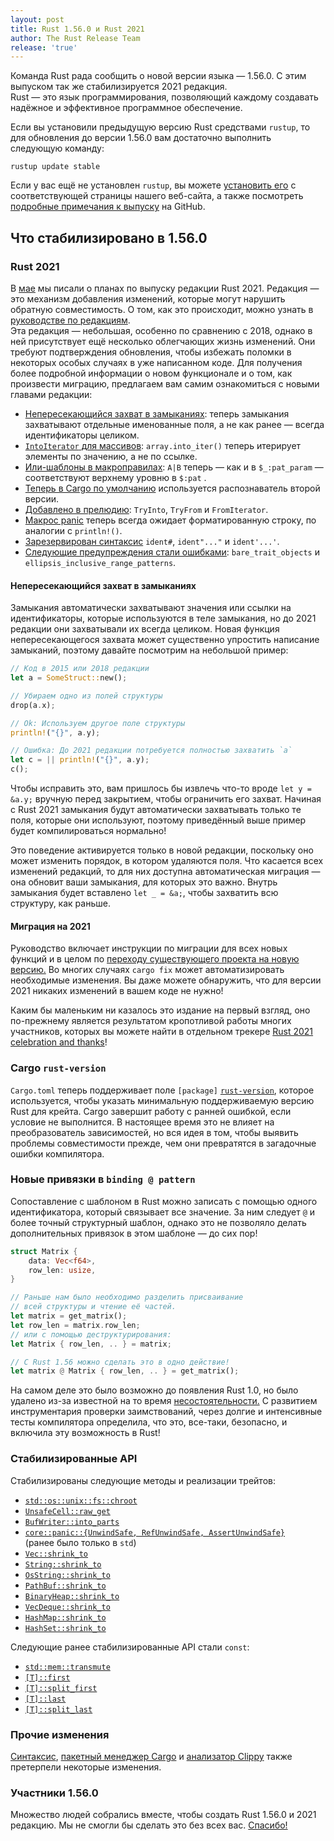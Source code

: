```yaml
---
layout: post
title: Rust 1.56.0 и Rust 2021
author: The Rust Release Team
release: 'true'
---
```


Команда Rust рада сообщить о новой версии языка — 1.56.0. С этим выпуском так же стабилизируется 2021 редакция.<br>Rust — это язык программирования, позволяющий каждому создавать надёжное и эффективное программное обеспечение.

Если вы установили предыдущую версию Rust средствами `rustup`, то для обновления до версии 1.56.0 вам достаточно выполнить следующую команду:

```console
rustup update stable
```

Если у вас ещё не установлен `rustup`, вы можете [установить его] с соответствующей страницы нашего веб-сайта, а также посмотреть [подробные примечания к выпуску] на GitHub.

## Что стабилизировано в 1.56.0

### Rust 2021

В [мае](https://blog.rust-lang.org/2021/05/11/edition-2021.html) мы писали о планах по выпуску редакции Rust 2021. Редакция — это механизм добавления изменений, которые могут нарушить обратную совместимость. О том, как это происходит, можно узнать в [руководстве по редакциям](https://doc.rust-lang.org/stable/edition-guide/editions/index.html).<br>Эта редакция — небольшая, особенно по сравнению с 2018, однако в ней присутствует ещё несколько облегчающих жизнь изменений. Они требуют подтверждения обновления, чтобы избежать поломки в некоторых особых случаях в уже написанном коде. Для получения более подробной информации о новом функционале и о том, как произвести миграцию, предлагаем вам самим ознакомиться с новыми главами редакции:

- [Непересекающийся захват в замыканиях](https://doc.rust-lang.org/edition-guide/rust-2021/disjoint-capture-in-closures.html): теперь замыкания захватывают отдельные именованные поля, а не как ранее — всегда идентификаторы целиком.
- [`IntoIterator` для массивов](https://doc.rust-lang.org/edition-guide/rust-2021/IntoIterator-for-arrays.html): `array.into_iter()` теперь итерирует элементы по значению, а не по ссылке.
- [Или-шаблоны в макроправилах](https://doc.rust-lang.org/edition-guide/rust-2021/or-patterns-macro-rules.html): `A|B` теперь — как и в `$_:pat_param` — соответствуют верхнему уровню в <code>$:pat</code> .
- [Теперь в Cargo по умолчанию](https://doc.rust-lang.org/edition-guide/rust-2021/default-cargo-resolver.html) используется распознаватель второй версии.
- [Добавлено в прелюдию](https://doc.rust-lang.org/edition-guide/rust-2021/prelude.html): `TryInto`, `TryFrom` и `FromIterator`.
- [Макрос panic](https://doc.rust-lang.org/edition-guide/rust-2021/panic-macro-consistency.html) теперь всегда ожидает форматированную строку, по аналогии с `println!()`.
- [Зарезервирован синтаксис](https://doc.rust-lang.org/edition-guide/rust-2021/reserving-syntax.html) `ident#`, `ident"..."` и `ident'...'`.
- [Следующие предупреждения стали ошибками](https://doc.rust-lang.org/edition-guide/rust-2021/warnings-promoted-to-error.html): `bare_trait_objects` и `ellipsis_inclusive_range_patterns`.

#### Непересекающийся захват в замыканиях

Замыкания автоматически захватывают значения или ссылки на идентификаторы, которые используются в теле замыкания, но до 2021 редакции они захватывали их всегда целиком. Новая функция непересекающегося захвата может существенно упростить написание замыканий, поэтому давайте посмотрим на небольшой пример:

```rust
// Код в 2015 или 2018 редакции
let a = SomeStruct::new();

// Убираем одно из полей структуры
drop(a.x);

// Ok: Используем другое поле структуры
println!("{}", a.y);

// Ошибка: До 2021 редакции потребуется полностью захватить `a`
let c = || println!("{}", a.y);
c();
```

Чтобы исправить это, вам пришлось бы извлечь что-то вроде `let y = &a.y;` вручную перед закрытием, чтобы ограничить его захват. Начиная с Rust 2021 замыкания будут автоматически захватывать только те поля, которые они используют, поэтому приведённый выше пример будет компилироваться нормально!

Это поведение активируется только в новой редакции, поскольку оно может изменить порядок, в котором удаляются поля. Что касается всех изменений редакций, то для них доступна автоматическая миграция — она обновит ваши замыкания, для которых это важно. Внутрь замыкания будет вставлено `let _ = &a;`, чтобы захватить всю структуру, как раньше.

#### Миграция на 2021

Руководство включает инструкции по миграции для всех новых функций и в целом по [переходу существующего проекта на новую версию.](https://doc.rust-lang.org/edition-guide/editions/transitioning-an-existing-project-to-a-new-edition.html) Во многих случаях `cargo fix` может автоматизировать необходимые изменения. Вы даже можете обнаружить, что для версии 2021 никаких изменений в вашем коде не нужно!

Каким бы маленьким ни казалось это издание на первый взгляд, оно по-прежнему является результатом кропотливой работы многих участников, которых вы можете найти в отдельном трекере [Rust 2021 celebration and thanks](https://github.com/rust-lang/rust/issues/88623)!

### Cargo `rust-version`

`Cargo.toml` теперь поддерживает поле `[package]` [`rust-version`], которое используется, чтобы указать минимальную поддерживаемую версию Rust для крейта. Cargo завершит работу с ранней ошибкой, если условие не выполнится. В настоящее время это не влияет на преобразователь зависимостей, но вся идея в том, чтобы выявить проблемы совместимости прежде, чем они превратятся в загадочные ошибки компилятора.

### Новые привязки в `binding @ pattern`

Сопоставление с шаблоном в Rust можно записать с помощью одного идентификатора, который связывает все значение. За ним следует `@` и более точный структурный шаблон, однако это не позволяло делать дополнительных привязок в этом шаблоне — до сих пор!

```rust
struct Matrix {
    data: Vec<f64>,
    row_len: usize,
}

// Раньше нам было необходимо разделить присваивание
// всей структуры и чтение её частей.
let matrix = get_matrix();
let row_len = matrix.row_len;
// или с помощью деструктурирования:
let Matrix { row_len, .. } = matrix;

// С Rust 1.56 можно сделать это в одно действие!
let matrix @ Matrix { row_len, .. } = get_matrix();
```

На самом деле это было возможно до появления Rust 1.0, но было удалено из-за известной на то время [несостоятельности.](https://github.com/rust-lang/rust/pull/16053) С развитием инструментария проверки заимствований, через долгие и интенсивные тесты компилятора определила, что это, все-таки, безопасно, и включила эту возможность в Rust!

### Стабилизированные API

Стабилизированы следующие методы и реализации трейтов:

- [`std::os::unix::fs::chroot`]
- [`UnsafeCell::raw_get`]
- [`BufWriter::into_parts`]
- [`core::panic::{UnwindSafe, RefUnwindSafe, AssertUnwindSafe}`]<br> (ранее было только в `std`)
- [`Vec::shrink_to`]
- [`String::shrink_to`]
- [`OsString::shrink_to`]
- [`PathBuf::shrink_to`]
- [`BinaryHeap::shrink_to`]
- [`VecDeque::shrink_to`]
- [`HashMap::shrink_to`]
- [`HashSet::shrink_to`]

Следующие ранее стабилизированные API стали `const`:

- [`std::mem::transmute`]
- [`[T]::first`](https://doc.rust-lang.org/stable/std/primitive.slice.html#method.first)
- [`[T]::split_first`](https://doc.rust-lang.org/stable/std/primitive.slice.html#method.split_first)
- [`[T]::last`](https://doc.rust-lang.org/stable/std/primitive.slice.html#method.last)
- [`[T]::split_last`](https://doc.rust-lang.org/stable/std/primitive.slice.html#method.split_last)

### Прочие изменения

[Синтаксис](https://github.com/rust-lang/rust/blob/master/RELEASES.md#version-1560-2021-10-21), [пакетный менеджер Cargo](https://github.com/rust-lang/cargo/blob/master/CHANGELOG.md#cargo-156-2021-10-21) и [анализатор Clippy](https://github.com/rust-lang/rust-clippy/blob/master/CHANGELOG.md#rust-156) также претерпели некоторые изменения.

### Участники 1.56.0

Множество людей собрались вместе, чтобы создать Rust 1.56.0 и 2021 редакцию. Мы не смогли бы сделать это без всех вас. [Спасибо!](https://thanks.rust-lang.org/rust/1.56.0/)


[установить его]: https://www.rust-lang.org/install.html
[подробные примечания к выпуску]: https://github.com/rust-lang/rust/blob/master/RELEASES.md#version-1560-2021-10-21
[`rust-version`]: https://doc.rust-lang.org/cargo/reference/manifest.html#the-rust-version-field
[`std::os::unix::fs::chroot`]: https://doc.rust-lang.org/stable/std/os/unix/fs/fn.chroot.html
[`UnsafeCell::raw_get`]: https://doc.rust-lang.org/stable/std/cell/struct.UnsafeCell.html#method.raw_get
[`BufWriter::into_parts`]: https://doc.rust-lang.org/stable/std/io/struct.BufWriter.html#method.into_parts
[`core::panic::{UnwindSafe, RefUnwindSafe, AssertUnwindSafe}`]: https://github.com/rust-lang/rust/pull/84662
[`Vec::shrink_to`]: https://doc.rust-lang.org/stable/std/vec/struct.Vec.html#method.shrink_to
[`String::shrink_to`]: https://doc.rust-lang.org/stable/std/string/struct.String.html#method.shrink_to
[`OsString::shrink_to`]: https://doc.rust-lang.org/stable/std/ffi/struct.OsString.html#method.shrink_to
[`PathBuf::shrink_to`]: https://doc.rust-lang.org/stable/std/path/struct.PathBuf.html#method.shrink_to
[`BinaryHeap::shrink_to`]: https://doc.rust-lang.org/stable/std/collections/struct.BinaryHeap.html#method.shrink_to
[`VecDeque::shrink_to`]: https://doc.rust-lang.org/stable/std/collections/struct.VecDeque.html#method.shrink_to
[`HashMap::shrink_to`]: https://doc.rust-lang.org/stable/std/collections/hash_map/struct.HashMap.html#method.shrink_to
[`HashSet::shrink_to`]: https://doc.rust-lang.org/stable/std/collections/hash_set/struct.HashSet.html#method.shrink_to
[`std::mem::transmute`]: https://doc.rust-lang.org/stable/std/mem/fn.transmute.html
